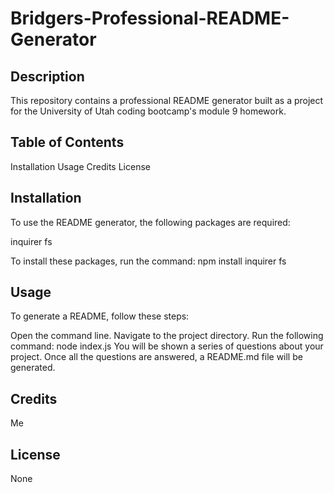 # Bridgers-Professional-README-Generator

## Description
This repository contains a professional README generator built as a project for the University of Utah coding bootcamp's module 9 homework.

## Table of Contents
Installation
Usage
Credits
License

## Installation
To use the README generator, the following packages are required:

inquirer
fs

To install these packages, run the command: npm install inquirer fs

## Usage 
To generate a README, follow these steps:

Open the command line. 
Navigate to the project directory.
Run the following command: node index.js
You will be shown a series of questions about your project.
Once all the questions are answered, a README.md file will be generated.

## Credits
Me 

## License
None
